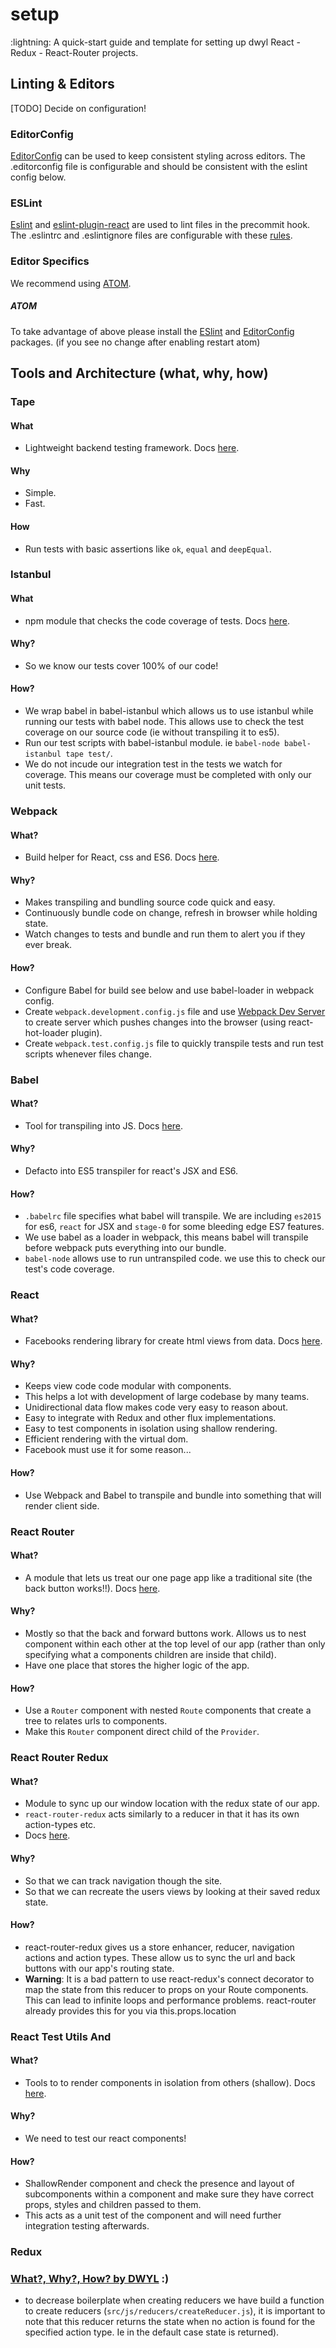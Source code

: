 # setup
:lightning: A quick-start guide and template for setting up dwyl React - Redux - React-Router projects.

## Linting & Editors

[TODO] Decide on configuration!

### EditorConfig

[EditorConfig](http://editorconfig.org/) can be used to keep consistent styling across editors. The .editorconfig file is configurable and should be consistent with the eslint config below.

### ESLint

[Eslint](https://github.com/eslint/eslint) and [eslint-plugin-react](https://github.com/yannickcr/eslint-plugin-react) are used to lint files in the precommit hook.
The .eslintrc and .eslintignore files are configurable with these [rules](http://eslint.org/docs/rules/).

### Editor Specifics
We recommend using [ATOM](https://atom.io/).
##### ATOM
To take advantage of above please install the  [ESlint](https://atom.io/packages/linter-eslint) and [EditorConfig](https://github.com/sindresorhus/atom-editorconfig) packages. (if you see no change after enabling restart atom)

## Tools and Architecture (what, why, how)

### Tape
#### What
- Lightweight backend testing framework. Docs [here](https://github.com/substack/tape).

#### Why
- Simple.
- Fast.

#### How
- Run tests with basic assertions like `ok`, `equal` and `deepEqual`.

### Istanbul
#### What
- npm module that checks the code coverage of tests. Docs [here](https://github.com/gotwarlost/istanbul).

#### Why?
- So we know our tests cover 100% of our code!

#### How?
- We wrap babel in babel-istanbul which allows us to use istanbul while running our tests with babel node. This allows use to check the test coverage on our source code (ie without transpiling it to es5).
- Run our test scripts with babel-istanbul module. ie `babel-node babel-istanbul tape test/`.
- We do not incude our integration test in the tests we watch for coverage. This means our coverage must be completed with only our unit tests.

### Webpack
#### What?
- Build helper for React, css and ES6. Docs [here](https://webpack.github.io/docs/).

#### Why?
- Makes transpiling and bundling source code quick and easy.
- Continuously bundle code on change, refresh in browser while holding state.
- Watch changes to tests and bundle and run them to alert you if they ever break.

#### How?
- Configure Babel for build see below and use babel-loader in webpack config.
- Create `webpack.development.config.js` file and use [Webpack Dev Server](https://webpack.github.io/docs/webpack-dev-server.html) to create server which pushes changes into the browser (using react-hot-loader plugin).
- Create `webpack.test.config.js` file to quickly transpile tests and run test scripts whenever files change.

### Babel
#### What?
- Tool for transpiling into JS. Docs [here](https://babeljs.io/docs/setup/).

#### Why?
- Defacto into ES5 transpiler for react's JSX and ES6.

#### How?
- `.babelrc` file specifies what babel will transpile. We are including `es2015` for es6, `react` for JSX and `stage-0` for some bleeding edge ES7 features.
- We use babel as a loader in webpack, this means babel will transpile before webpack puts everything into our bundle.
- `babel-node` allows use to run untranspiled code. we use this to check our test's code coverage.

### React
#### What?
- Facebooks rendering library for create html views from data. Docs [here](https://facebook.github.io/react/docs/getting-started.html).

#### Why?
- Keeps view code code modular with components.
- This helps a lot with development of large codebase by many teams.
- Unidirectional data flow makes code very easy to reason about.
- Easy to integrate with Redux and other flux implementations.
- Easy to test components in isolation using shallow rendering.
- Efficient rendering with the virtual dom.
- Facebook must use it for some reason...

#### How?
- Use Webpack and Babel to transpile and bundle into something that will render client side.

### React Router
#### What?
- A module that lets us treat our one page app like a traditional site (the back button works!!). Docs [here](https://github.com/rackt/react-router).

#### Why?
- Mostly so that the back and forward buttons work. Allows us to nest component within each other at the top level of our app (rather than only specifying what a components children are inside that child).
- Have one place that stores the higher logic of the app.

#### How?
- Use a `Router` component with nested `Route` components that create a tree to relates urls to components.
- Make this `Router` component direct child of the `Provider`.

### React Router Redux
#### What?
- Module to sync up our window location with the redux state of our app.
- `react-router-redux` acts similarly to a reducer in that it has its own action-types etc.
- Docs [here](https://github.com/rackt/react-router).

#### Why?
- So that we can track navigation though the site.
- So that we can recreate the users views by looking at their saved redux state.

#### How?
- react-router-redux gives us a store enhancer, reducer, navigation actions and action types. These allow us to sync the url and back buttons with our app's routing state.
- **Warning**: It is a bad pattern to use react-redux's connect decorator to map the state from this reducer to props on your Route components. This can lead to infinite loops and performance problems. react-router already provides this for you via this.props.location

### React Test Utils And
#### What?
- Tools to to render components in isolation from others (shallow). Docs [here](https://facebook.github.io/react/docs/test-utils.html).

#### Why?
- We need to test our react components!

#### How?
- ShallowRender component and check the presence and layout of subcomponents within a component and make sure they have correct props, styles and children passed to them.
- This acts as a unit test of the component and will need further integration testing afterwards.

### Redux
### [What?, Why?, How? by DWYL](https://github.com/dwyl/learn-redux) :)
- to decrease boilerplate when creating reducers we have build a function to create reducers (`src/js/reducers/createReducer.js`), it is important to note that this reducer returns the state when no action is found for the specified action type. Ie in the default case state is returned).
